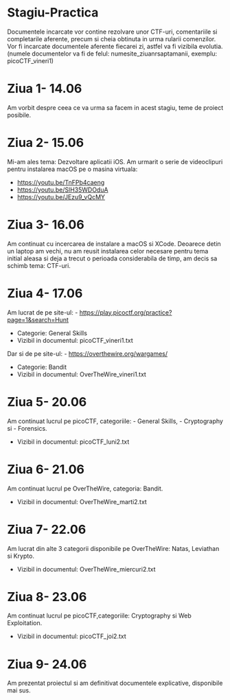 # Stagiu-Practica

Documentele incarcate vor contine rezolvare unor CTF-uri, comentariile si completarile aferente, precum si cheia obtinuta in urma rularii comenzilor.
Vor fi incarcate documentele aferente fiecarei zi, astfel va fi vizibila evolutia. (numele documentelor va fi de felul: numesite_ziuanrsaptamanii, exemplu: picoCTF_vineri1)

# Ziua 1- 14.06
Am vorbit despre ceea ce va urma sa facem in acest stagiu, teme de proiect posibile.

# Ziua 2- 15.06
Mi-am ales tema: Dezvoltare aplicatii iOS.
Am urmarit o serie de videoclipuri pentru instalarea macOS pe o masina virtuala:
- https://youtu.be/TnFPb4caeng
- https://youtu.be/SlH35WDOduA
- https://youtu.be/JEzu9_vQcMY

# Ziua 3- 16.06
Am continuat cu incercarea de instalare a macOS si XCode.
Deoarece detin un laptop am vechi, nu am reusit instalarea celor necesare pentru tema initial aleasa si deja a trecut o perioada considerabila de timp, am decis sa schimb tema: CTF-uri.

# Ziua 4- 17.06
Am lucrat de pe site-ul: - https://play.picoctf.org/practice?page=1&search=Hunt
- Categorie: General Skills
- Vizibil in documentul: picoCTF_vineri1.txt

Dar si de pe site-ul: - https://overthewire.org/wargames/
- Categorie: Bandit
- Vizibil in documentul: OverTheWire_vineri1.txt

# Ziua 5- 20.06
Am continuat lucrul pe picoCTF, categoriile: - General Skills, - Cryptography si - Forensics.
- Vizibil in documentul: picoCTF_luni2.txt

# Ziua 6- 21.06
Am continuat lucrul pe OverTheWire, categoria: Bandit.
- Vizibil in documentul: OverTheWire_marti2.txt

# Ziua 7- 22.06
Am lucrat din alte 3 categorii disponibile pe OverTheWire: Natas, Leviathan si Krypto.
- Vizibil in documentul: OverTheWire_miercuri2.txt

# Ziua 8- 23.06
Am continuat lucrul pe picoCTF,categoriile: Cryptography si Web Exploitation.
- Vizibil in documentul: picoCTF_joi2.txt

# Ziua 9- 24.06
Am prezentat proiectul si am definitivat documentele explicative, disponibile mai sus.
